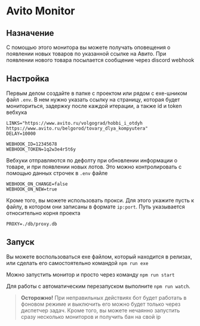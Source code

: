 # Avito Monitor

## Назначение
С помощью этого монитора вы можете получать оповещения о появлении новых товаров по указанной ссылке на Авито. При появлении нового товара посылается сообщение через discord webhook

## Настройка
Первым делом создайте в папке с проектом или рядом с exe-шником файл `.env`. В нем нужно указать ссылку на страницу, которая будет мониториться, задержку после каждой итерации, а также id и token вебхука

```dotenv
LINKS="https://www.avito.ru/volgograd/hobbi_i_otdyh https://www.avito.ru/belgorod/tovary_dlya_kompyutera"
DELAY=10000

WEBHOOK_ID=12345678
WEBHOOK_TOKEN=1q2w3e4r5t6y
```

Вебхуки отправляются по дефолту при обновлении информации о товаре, и при появлении новых лотов. Это можно контролировать с помощью данных строчек в `.env` файле

```dotenv
WEBHOOK_ON_CHANGE=false
WEBHOOK_ON_NEW=true
```

Кроме того, вы можете использовать прокси. Для этого укажите пусть к файлу, в котором они записаны в формате `ip:port`. Путь указывается относительно корня проекта

```dotenv
PROXY=./db/proxy.db
```

## Запуск
Вы можете воспользоваться exe файлом, который находится в релизах, или сделать его самостоятельно командой `npm run exe`

Можно запустить монитор и просто через команду `npm run start`

Для работы с автоматическим перезапуском выполните `npm run watch`. 

> **Осторожно!** При неправильных действиях бот будет работать в фоновом режиме и выключить его можно будет только через диспетчер задач. Кроме того, вы можете нечаянно запустить сразу несколько мониторов и получить бан на свой ip 

